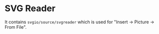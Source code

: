 # SVG Reader

It contains `svgio/source/svgreader` which is used for "Insert -> Picture -> From File".
